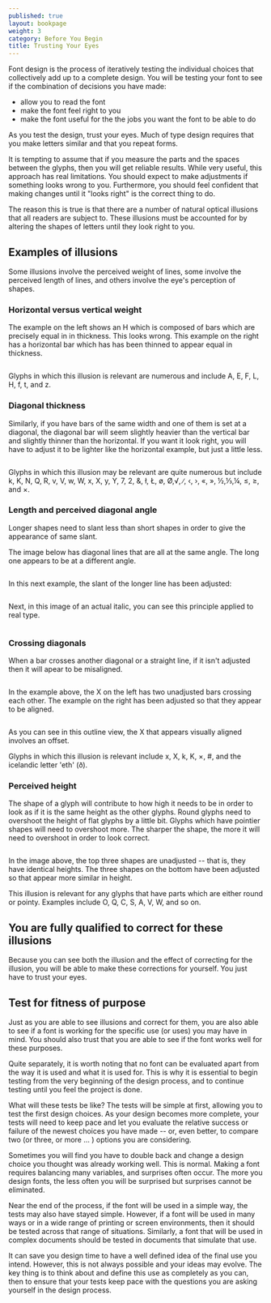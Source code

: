 ```yaml
---
published: true
layout: bookpage
weight: 3
category: Before You Begin
title: Trusting Your Eyes
---
```


Font design is the process of iteratively testing the individual choices that collectively add up to a complete design. You will be testing your font to see if the combination of decisions you have made:

* allow you to read the font
* make the font feel right to you
* make the font useful for the the jobs you want the font to be able to do



As you test the design, trust your eyes. Much of type design requires that you make letters similar and that you repeat forms.

It is tempting to assume that if you measure the parts and the spaces between the glyphs, then you will get reliable results. While very useful, this approach has real limitations. You should expect to make adjustments if something looks wrong to you. Furthermore, you should feel confident that making changes until it "looks right" is the correct thing to do.

The reason this is true is that there are a number of natural optical illusions that all readers are subject to. These illusions must be accounted for by altering the shapes of letters until they look right to you.

## Examples of illusions

Some illusions involve the perceived weight of lines, some involve the perceived length of lines, and others involve the eye's perception of shapes.

### Horizontal versus vertical weight

The example on the left shows an H which is composed of bars which are precisely equal in in thickness. This looks wrong. This example on the right has a horizontal bar which has has been thinned to appear equal in thickness.

<img src="images/H%20compensation2.png" alt="">

Glyphs in which this illusion is relevant are numerous and include A, E, F, L, H, f, t, and z.

### Diagonal thickness

Similarly, if you have bars of the same width and one of them is set at a diagonal, the diagonal bar will seem slightly heavier than the vertical bar and slightly thinner than the horizontal. If you want it look right, you will have to adjust it to be lighter like the horizontal example, but just a little less.

<img src="images/Diag%20illusion.png" alt="">

Glyphs in which this illusion may be relevant are quite numerous but include k, K, N, Q, R, v, V, w, W, x, X, y, Y, 7, 2, &amp;, ł, Ł, ø, Ø,√, ∕, ‹, ›, «, », ½,⅓,¼, ≤, ≥, and ×.

### Length and perceived diagonal angle

Longer shapes need to slant less than short shapes in order to give the appearance of same slant.

The image below has diagonal lines that are all at the same angle. The long one appears to be at a different angle.

<img src="images/pdiag.png" alt="">

In this next example, the slant of the longer line has been adjusted:

<img src="images/pdiag2.png" alt="">

Next, in this image of an actual italic, you can see this principle applied to real type.

<img src="images/longer%20less%20slant.png" alt="">

### Crossing diagonals

When a bar crosses another diagonal or a straight line, if it isn't adjusted then it will apear to be misaligned.

<img src="images/1exes.png" alt="">

In the example above, the X on the left has two unadjusted bars crossing each other. The example on the right has been adjusted so that they appear to be aligned.

<img src="images/voltaire-X.png" alt="">

As you can see in this outline view, the X that appears visually aligned involves an offset.

Glyphs in which this illusion is relevant include x, X, k, K, ×, #, and the icelandic letter 'eth' (ð).

### Perceived height

The shape of a glyph will contribute to how high it needs to be in order to look as if it is the same height as the other glyphs. Round glyphs need to overshoot the height of flat glyphs by a little bit. Glyphs which have pointier shapes will need to overshoot more. The sharper the shape, the more it will need to overshoot in order to look correct.

<img src="images/3Shapes.png" alt="">

In the image above, the top three shapes are unadjusted -- that is, they have identical heights. The three shapes on the bottom have been adjusted so that appear more similar in height.

This illusion is relevant for any glyphs that have parts which are either round or pointy. Examples include O, Q, C, S, A, V, W, and so on.

## You are fully qualified to correct for these illusions

Because you can see both the illusion and the effect of correcting for the illusion, you will be able to make these corrections for yourself. You just have to trust your eyes.

## Test for fitness of purpose

Just as you are able to see illusions and correct for them, you are also able to see if a font is working for the specific use (or uses) you may have in mind. You should also trust that you are able to see if the font works well for these purposes.

Quite separately, it is worth noting that no font can be evaluated apart from the way it is used and what it is used for. This is why it is essential to begin testing from the very beginning of the design process, and to continue testing until you feel the project is done.

What will these tests be like? The tests will be simple at first, allowing you to test the first design choices. As your design becomes more complete, your tests will need to keep pace and let you evaluate the relative success or failure of the newest choices you have made -- or, even better, to compare two (or three, or more ... ) options you are considering.

Sometimes you will find you have to double back and change a design choice you thought was already working well. This is normal. Making a font requires balancing many variables, and surprises often occur. The more you design fonts, the less often you will be surprised but surprises cannot be eliminated.

Near the end of the process, if the font will be used in a simple way, the tests may also have stayed simple. However, if a font will be used in many ways or in a wide range of printing or screen environments, then it should be tested across that range of situations. Similarly, a font that will be used in complex documents should be tested in documents that simulate that use.

It can save you design time to have a well defined idea of the final use you intend. However, this is not always possible and your ideas may evolve. The key thing is to think about and define this use as completely as you can, then to ensure that your tests keep pace with the questions you are asking yourself in the design process.
